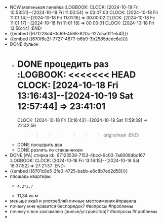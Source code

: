 - NOW маленькая линейка 
  :LOGBOOK:
  CLOCK: [2024-10-18 Fri 10:53:51]--[2024-10-18 Fri 11:00:54] =>  00:07:03
  CLOCK: [2024-10-18 Fri 11:01:14]--[2024-10-18 Fri 11:01:16] =>  00:00:02
  CLOCK: [2024-10-18 Fri 11:01:17]--[2024-10-18 Fri 11:01:18] =>  00:00:01
  CLOCK: [2024-10-18 Fri 12:56:44]
  :END:
- {{embed ((671228d4-0c69-4568-820c-127c5a021e54))}}
- {{embed ((670f6e2f-7727-4877-b6b9-3b2585dedc6e))}}
- DONE бульон
	- DONE процедить раз
	  :LOGBOOK:
	  <<<<<<< HEAD
	  CLOCK: [2024-10-18 Fri 13:16:43]--[2024-10-19 Sat 12:57:44] =>  23:41:01
	  =======
	  CLOCK: [2024-10-18 Fri 13:16:43]--[2024-10-19 Sat 11:59:39] =>  22:42:56
	  >>>>>>> origin/main
	  :END:
	- DONE процедить два
	- DONE разлить по стаканчикам
- DONE [#A] стирка
  id:: 67123538-7153-4bcd-9c03-7a6008dbc167
  :LOGBOOK:
  CLOCK: [2024-10-18 Fri 13:16:15]--[2024-10-19 Sat 16:37:52] =>  27:21:37
  :END:
- {{embed ((6701c8e5-2fe0-4725-babb-e6c8b7ed2d58))}}
- площадь квартиры:
	- ```calc
	  4,2*2,7
	  ```
	- 11,34 кв м
- меньше якай и употребляй личные местоимения #правила
- почему мне нравится беспорядок? #вопросы #проблемы
- почему я все захламляю (жилье/устройства)? #вопросы #проблемы
-
